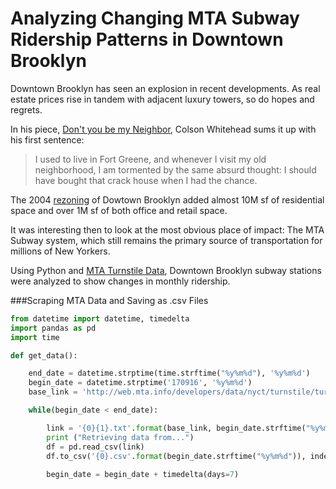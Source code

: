 # Analyzing Changing MTA Subway Ridership Patterns in Downtown Brooklyn

Downtown Brooklyn has seen an explosion in recent developments. As real estate prices rise in tandem with adjacent luxury towers, so do hopes and regrets. 

In his piece, [Don't you be my Neighbor](http://nymag.com/nymetro/realestate/urbandev/features/n_10289/), Colson Whitehead sums it up with his first sentence:

> I used to live in Fort Greene, and whenever I visit my old neighborhood, I am tormented by the same absurd thought: I should have bought that crack house when I had the chance.

The 2004 [rezoning](https://www.brooklyn-usa.org/wp-content/uploads/2016/02/Downtown-Brooklyn-2004-Rezoning_Final.pdf) of Dowtown Brooklyn added almost 10M sf of residential space and over 1M sf of both office and retail space. 

It was interesting then to look at the most obvious place of impact: The MTA Subway system, which still remains the primary source of transportation for millions of New Yorkers. 

Using Python and [MTA Turnstile Data](http://web.mta.info/developers/turnstile.html), Downtown Brooklyn subway stations were analyzed to show changes in monthly ridership. 

###Scraping MTA Data and Saving as .csv Files

```python
from datetime import datetime, timedelta
import pandas as pd
import time

def get_data():

    end_date = datetime.strptime(time.strftime("%y%m%d"), '%y%m%d')
    begin_date = datetime.strptime('170916', '%y%m%d')
    base_link = 'http://web.mta.info/developers/data/nyct/turnstile/turnstile_'

    while(begin_date < end_date):

        link = '{0}{1}.txt'.format(base_link, begin_date.strftime("%y%m%d"))
        print ("Retrieving data from...")
        df = pd.read_csv(link)
        df.to_csv('{0}.csv'.format(begin_date.strftime("%y%m%d")), index=False)
        
        begin_date = begin_date + timedelta(days=7)      
```
